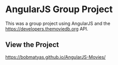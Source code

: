 # AngularJS Group Project

This was a group project using AngularJS and the https://developers.themoviedb.org API. 

## View the Project

https://bobmatyas.github.io/AngularJS-Movies/
